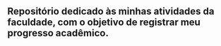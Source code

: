<h2>Repositório dedicado às minhas atividades da faculdade, com o objetivo de registrar meu progresso acadêmico.<h2>
